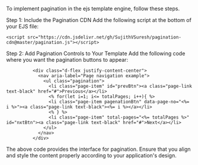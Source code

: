 To implement pagination in the ejs template engine, follow these steps.

Step 1: Include the Pagination CDN
Add the following script at the bottom of your EJS file:
```
<script src="https://cdn.jsdelivr.net/gh/SujithVSuresh/pagination-cdn@master/pagination.js"></script>
```

Step 2: Add Pagination Controls to Your Template
Add the following code where you want the pagination buttons to appear:
```
          <div class="d-flex justify-content-center">
            <nav aria-label="Page navigation example">
              <ul class="pagination">
                <li class="page-item" id="prevBtn"><a class="page-link text-black" href="#">Previous</a></li>
                <% for(let i=1; i<= totalPages; i++){ %>
                <li class="page-item pagenationBtn" data-page-no="<%= i %>"><a class="page-link text-black"><%= i %></a></li>
                <% } %>
                <li class="page-item" total-pages="<%= totalPages %>" id="nxtBtn"><a class="page-link text-black" href="#">Next</a></li>
              </ul>
            </nav>
          </div>
```
        
The above code provides the interface for pagination. Ensure that you align and style the content properly according to your application's design.
